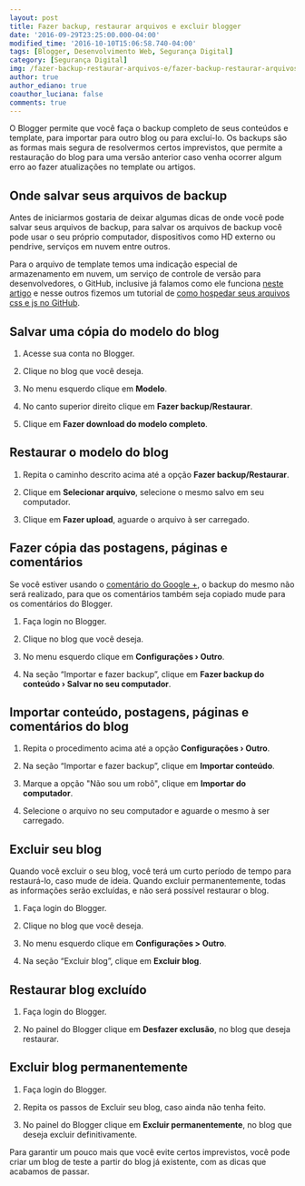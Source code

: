 ```yaml
---
layout: post
title: Fazer backup, restaurar arquivos e excluir blogger
date: '2016-09-29T23:25:00.000-04:00'
modified_time: '2016-10-10T15:06:58.740-04:00'
tags: [Blogger, Desenvolvimento Web, Segurança Digital]
category: [Segurança Digital]
img: /fazer-backup-restaurar-arquivos-e/fazer-backup-restaurar-arquivos-e.jpg
author: true
author_ediano: true
coauthor_luciana: false
comments: true
---
```


O Blogger permite que você faça o backup completo de seus conteúdos e template, para importar para outro blog ou para excluí-lo. Os backups são as formas mais segura de resolvermos certos imprevistos, que permite a restauração do blog para uma versão anterior caso venha ocorrer algum erro ao fazer atualizações no template ou artigos.

## Onde salvar seus arquivos de backup
Antes de iniciarmos gostaria de deixar algumas dicas de onde você pode salvar seus arquivos de backup, para salvar os arquivos de backup você pode usar o seu próprio computador, dispositivos como HD externo ou pendrive, serviços em nuvem entre outros.

Para o arquivo de template temos uma indicação especial de armazenamento em nuvem, um serviço de controle de versão para desenvolvedores, o GitHub, inclusive já falamos como ele funciona <a href="http://www.insideblock.com/post/github-rede-social-dos-programadores.html" target="_blank">neste artigo</a> e nesse outros fizemos um tutorial de <a href="http://www.insideblock.com/post/como-hospedar-arquivos-css-e-js-no.html" target="_blank">como hospedar seus arquivos css e js no GitHub</a>.

## Salvar uma cópia do modelo do blog

1. Acesse sua conta no Blogger.

2. Clique no blog que você deseja.

3. No menu esquerdo clique em **Modelo**.

4. No canto superior direito clique em **Fazer backup/Restaurar**.

5. Clique em **Fazer download do modelo completo**.

## Restaurar o modelo do blog

1. Repita o caminho descrito acima até a opção **Fazer backup/Restaurar**.

2. Clique em **Selecionar arquivo**, selecione o mesmo salvo em seu computador.

3. Clique em **Fazer upload**, aguarde o arquivo à ser carregado.

## Fazer cópia das postagens, páginas e comentários
Se você estiver usando o <a href="http://www.insideblock.com/post/como-ativar-o-comentario-do-google-no.html" target="_blank">comentário do Google +</a>, o backup do mesmo não será realizado, para que os comentários também seja copiado mude para os comentários do Blogger.

1. Faça login no Blogger.

2. Clique no blog que você deseja.

3. No menu esquerdo clique em **Configurações › Outro**.

4. Na seção “Importar e fazer backup”, clique em **Fazer backup do conteúdo › Salvar no seu computador**.

## Importar conteúdo, postagens, páginas e comentários do blog

1. Repita o procedimento acima até a opção **Configurações › Outro**.

2. Na seção “Importar e fazer backup”, clique em **Importar conteúdo**.

3. Marque a opção "Não sou um robô", clique em **Importar do computador**.

4. Selecione o arquivo no seu computador e aguarde o mesmo à ser carregado.

## Excluir seu blog
Quando você excluir o seu blog, você terá um curto período de tempo para restaurá-lo, caso mude de ideia. Quando excluir permanentemente, todas as informações serão excluídas, e não será possível restaurar o blog.

1. Faça login do Blogger.

2. Clique no blog que você deseja.

3. No menu esquerdo clique em **Configurações > Outro**.

4. Na seção “Excluir blog”, clique em **Excluir blog**.

## Restaurar blog excluído

1. Faça login do Blogger.

2. No painel do Blogger clique em **Desfazer exclusão**, no blog que deseja restaurar.

## Excluir blog permanentemente

1. Faça login do Blogger.

2. Repita os passos de Excluir seu blog, caso ainda não tenha feito.

3. No painel do Blogger clique em **Excluir permanentemente**, no blog que deseja excluir definitivamente.

Para garantir um pouco mais que você evite certos imprevistos, você pode criar um blog de teste a partir do blog já existente, com as dicas que acabamos de passar.